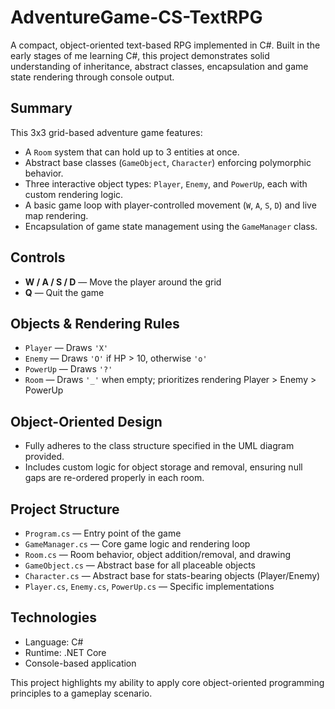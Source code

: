 # AdventureGame-CS-TextRPG

A compact, object-oriented text-based RPG implemented in C#.  Built in the early stages of me learning C#, this project demonstrates solid understanding of inheritance, abstract classes, encapsulation and game state rendering through console output.

## Summary

This 3x3 grid-based adventure game features:
- A `Room` system that can hold up to 3 entities at once.
- Abstract base classes (`GameObject`, `Character`) enforcing polymorphic behavior.
- Three interactive object types: `Player`, `Enemy`, and `PowerUp`, each with custom rendering logic.
- A basic game loop with player-controlled movement (`W`, `A`, `S`, `D`) and live map rendering.
- Encapsulation of game state management using the `GameManager` class.

## Controls

- **W / A / S / D** — Move the player around the grid
- **Q** — Quit the game

## Objects & Rendering Rules

- `Player` — Draws `'X'`
- `Enemy` — Draws `'O'` if HP > 10, otherwise `'o'`
- `PowerUp` — Draws `'?'`
- `Room` — Draws `'_'` when empty; prioritizes rendering Player > Enemy > PowerUp

## Object-Oriented Design

- Fully adheres to the class structure specified in the UML diagram provided.
- Includes custom logic for object storage and removal, ensuring null gaps are re-ordered properly in each room.

## Project Structure

- `Program.cs` — Entry point of the game
- `GameManager.cs` — Core game logic and rendering loop
- `Room.cs` — Room behavior, object addition/removal, and drawing
- `GameObject.cs` — Abstract base for all placeable objects
- `Character.cs` — Abstract base for stats-bearing objects (Player/Enemy)
- `Player.cs`, `Enemy.cs`, `PowerUp.cs` — Specific implementations

## Technologies

- Language: C#
- Runtime: .NET Core
- Console-based application

This project highlights my ability to apply core object-oriented programming principles to a gameplay scenario.
